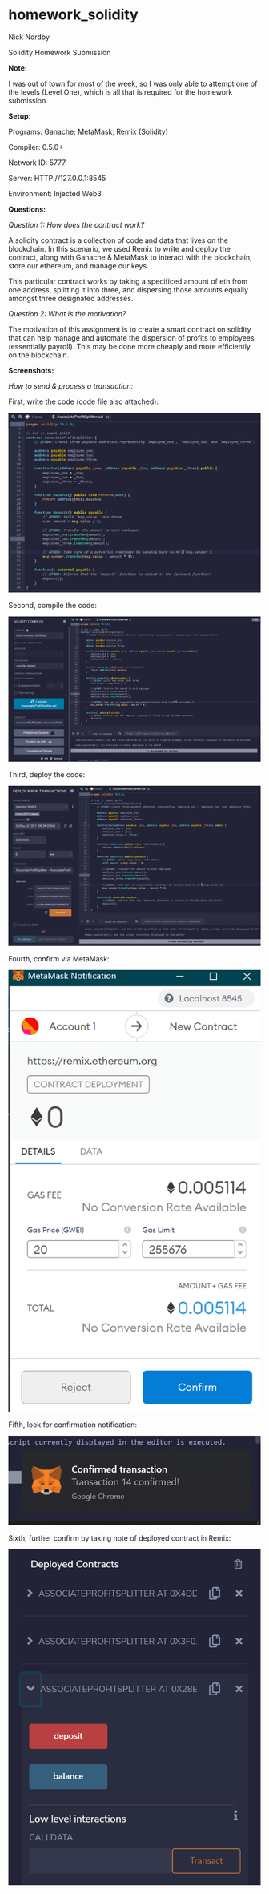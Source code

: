 # homework_solidity

Nick Nordby

Solidity Homework Submission

**Note:** 

I was out of town for most of the week, so I was only able to attempt one of the levels (Level One), which is all that is required for the homework submission.

**Setup:**

Programs: Ganache; MetaMask; Remix (Solidity)

Compiler: 0.5.0+

Network ID: 5777

Server: HTTP://127.0.0.1:8545

Environment: Injected Web3

**Questions:**

*Question 1: How does the contract work?*

A solidity contract is a collection of code and data that lives on the blockchain. In this scenario, we used Remix to write and deploy the contract, along with Ganache & MetaMask to interact with the blockchain, store our ethereum, and manage our keys.

This particular contract works by taking a specificed amount of eth from one address, splitting it into three, and dispersing those amounts equally amongst three designated addresses.

*Question 2: What is the motivation?*

The motivation of this assignment is to create a smart contract on solidity that can help manage and automate the dispersion of profits to employees (essentially payroll). This may be done more cheaply and more efficiently on the blockchain.

**Screenshots:**

*How to send & process a transaction:*

First, write the code (code file also attached):

![](images/Code_1.PNG)

Second, compile the code:

![](images/Compile_1.PNG)

Third, deploy the code:

![](images/Deploy_1.PNG)

Fourth, confirm via MetaMask:

![](images/MetaMask_Confirm_1.PNG)

Fifth, look for confirmation notification:

![](images/MetaMask_Confirm_Final_1.PNG)

Sixth, further confirm by taking note of deployed contract in Remix:

![](images/Deployed_Contract_1.PNG)
